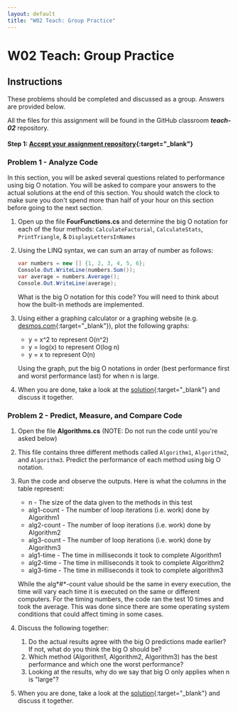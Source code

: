 ```yaml
---
layout: default
title: "W02 Teach: Group Practice"
---
```


# W02 Teach: Group Practice

## Instructions

These problems should be completed and discussed as a group. Answers are provided below.

All the files for this assignment will be found in the GitHub classroom ***teach-02*** repository.

#### Step 1: [Accept your assignment repository](teach-classroom){:target="_blank"}

### Problem 1 - Analyze Code

In this section, you will be asked several questions related to performance using big O notation. You will be asked to compare your answers to the actual solutions at the end of this section. You should watch the clock to make sure you don't spend more than half of your hour on this section before going to the next section.

1. Open up the file **FourFunctions.cs** and determine the big O notation for each of the four methods: `CalculateFactorial`, `CalculateStats`, `PrintTriangle`, & `DisplayLettersInNames`
   
2. Using the LINQ syntax, we can sum an array of number as follows: 

    ```csharp
    var numbers = new [] {1, 2, 3, 4, 5, 6};
    Console.Out.WriteLine(numbers.Sum());
    var average = numbers.Average();
    Console.Out.WriteLine(average);
    ```

    What is the big O notation for this code? You will need to think about how the built-in methods are implemented.
   
3. Using either a graphing calculator or a graphing website (e.g. [desmos.com](https://www.desmos.com/calculator){:target="_blank"}), plot the following graphs:
    * y = x^2 to represent O(n^2)
    * y = log(x) to represent O(log n)
    * y = x to represent O(n)
  
    Using the graph, put the big O notations in order (best performance first and worst performance last) for when n is large.

4. When you are done, take a look at the [solution](teach-analyze-solution){:target="_blank"} and discuss it together.

### Problem 2 - Predict, Measure, and Compare Code

1. Open the file **Algorithms.cs** (NOTE: Do not run the code until you're asked below)
   
2. This file contains three different methods called `Algorithm1`, `Algorithm2`, and `Algorithm3`. Predict the performance of each method using big O notation.
   
3. Run the code and observe the outputs. Here is what the columns in the table represent:
    * n - The size of the data given to the methods in this test
    * alg1-count - The number of loop iterations (i.e. work) done by Algorithm1
    * alg2-count - The number of loop iterations (i.e. work) done by Algorithm2
    * alg3-count - The number of loop iterations (i.e. work) done by Algorithm3
    * alg1-time - The time in milliseconds it took to complete Algorithm1
    * alg2-time - The time in milliseconds it took to complete Algorithm2
    * alg3-time - The time in milliseconds it took to complete algorithm3
      
    While the alg*#*-count value should be the same in every execution, the time will vary each time it is executed on the same or different computers. For the timing numbers, the code ran the test 10 times and took the average. This was done since there are some operating system conditions that could affect timing in some cases.

4. Discuss the following together: 
    1. Do the actual results agree with the big O predictions made earlier? If not, what do you think the big O should be?
    2. Which method (Algorithm1, Algorithm2, Algorithm3) has the best performance and which one the worst performance?
    3. Looking at the results, why do we say that big O only applies when n is "large"?
       
  5. When you are done, take a look at the [solution](teach-algorithms-solution){:target="_blank"} and discuss it together.  
